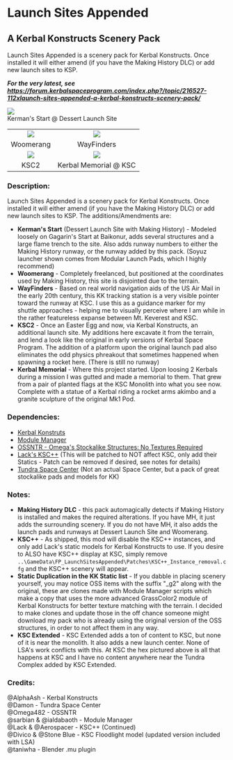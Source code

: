 # Launch Sites Appended
## A Kerbal Konstructs Scenery Pack
Launch Sites Appended is a scenery pack for Kerbal Konstructs. Once installed it will either amend (if you have the Making History DLC) or add new launch sites to KSP.

***For the very latest, see https://forum.kerbalspaceprogram.com/index.php?/topic/216527-112xlaunch-sites-appended-a-kerbal-konstructs-scenery-pack/***

![](http://imgur.com/WYj0tajl.png)    
Kerman's Start @ Dessert Launch Site

|   |   |
| :---: | :---: |
| ![](http://imgur.com/cM1rNkEm.png) | ![](http://imgur.com/YsXHnZDm.png) |
| Woomerang | WayFinders |
| ![](http://imgur.com/UgcSMQQm.png) | ![](http://imgur.com/zDhKu4Dm.png) |
| KSC2 | Kerbal Memorial @ KSC |

### Description:

Launch Sites Appended is a scenery pack for Kerbal Konstructs. Once installed it will either amend (if you have the Making History DLC) or add new launch sites to KSP.
The additions/Amendments are:

* **Kerman's Start** (Dessert Launch Site with Making History) - Modeled loosely on Gagarin's Start at Baikonur, adds several structures and a large flame trench to the site. Also adds runway numbers to either the Making History runway, or the runway added by this pack. (Soyuz launcher shown comes from Modular Launch Pads, which I highly recommend)
* **Woomerang** - Completely freelanced, but positioned at the coordinates used by Making History, this site is disjointed due to the terrain.
* **WayFinders** - Based on real world navigation aids of the US Air Mail in the early 20th century, this KK tracking station is a very visible pointer toward the runway at KSC. I use this as a guidance marker for my shuttle approaches - helping me to visually perceive where I am while in the rather featureless expanse between Mt. Keverest and KSC.
* **KSC2** - Once an Easter Egg and now, via Kerbal Konstructs, an additional launch site. My additions here excavate it from the terrain, and lend a look like the original in early versions of Kerbal Space Program. The addition of a platform upon the original launch pad also eliminates the odd physics phreakout that sometimes happened when spawning a rocket here. (There is still no runway)
* **Kerbal Memorial** - Where this project started. Upon loosing 2 Kerbals during a mission I was gutted and made a memorial to them. That grew from a pair of planted flags at the KSC Monolith into what you see now. Complete with a statue of a Kerbal riding a rocket arms akimbo and a granite sculpture of the original Mk1 Pod.

### Dependencies:

* [Kerbal Konstruts](https://forum.kerbalspaceprogram.com/index.php?/topic/204210-ksp-18-kerbal-konstructs-continued/)
* [Module Manager](https://forum.kerbalspaceprogram.com/index.php?/topic/50533-18x-112x-module-manager-422-june-18th-2022-the-heatwave-edition/)
* [OSSNTR - Omega's Stockalike Structures: No Textures Required](https://forum.kerbalspaceprogram.com/index.php?/topic/169891-wip-omega482s-dev-thread-omegas-stockalike-structures-no-textures-required-alpha-now-available/)
* [Lack's KSC++](https://github.com/TedThompson/KSC-Plus-Plus-Continued-Reissued) (This will be patched to NOT affect KSC, only add their Statics - Patch can be removed if desired, see notes for details)
* [Tundra Space Center](https://forum.kerbalspaceprogram.com/index.php?/topic/174368-18-112-tundras-space-center-v20-december-18th-stockalike-ksc-launchpads/) (Not an actual Space Center, but a pack of great stockalike pads and models for KK)

### Notes:

* **Making History DLC** - this pack automagically detects if Making History is installed and makes the required alterations. If you have MH, it just adds the surrounding scenery. If you do not have MH, it also adds the launch pads and runways at Dessert Launch Site and Woomerang.
* **KSC++** - As shipped, this mod will disable the KSC++ instances, and only add Lack's static models for Kerbal Konstructs to use. If you desire to ALSO have KSC++ display at KSC, simply remove `..\GameData\FP_LaunchSitesAppended\Patches\KSC++_Instance_removal.cfg` and the KSC++ scenery will appear.
* **Static Duplication in the KK Static list** - If you dabble in placing scenery yourself, you may notice OSS items with the suffix "_g2" along with the original, these are clones made with Module Manager scripts which make a copy that uses the more advanced GrassColor2 module of Kerbal Konstructs for better texture matching with the terrain. I decided to make clones and update those in the off chance someone might download my pack who is already using the original version of the OSS structures, in order to not affect them in any way.
* **KSC Extended** - KSC Extended adds a ton of content to KSC, but none of it is near the monolith. It also adds a new launch center. None of LSA's work conflicts with this. At KSC the hex pictured above is all that happens at KSC and I have no content anywhere near the Tundra Complex added by KSC Extended.

### Credits:

@AlphaAsh  - Kerbal Konstructs    
@Damon - Tundra Space Center    
@Omega482 - OSSNTR    
@sarbian & @ialdabaoth - Module Manager    
@Lack & @Aerospacer - KSC++ (Continued)    
@Divico & @Stone Blue - KSC Floodlight model (updated version included with LSA)    
@taniwha - Blender .mu plugin    
